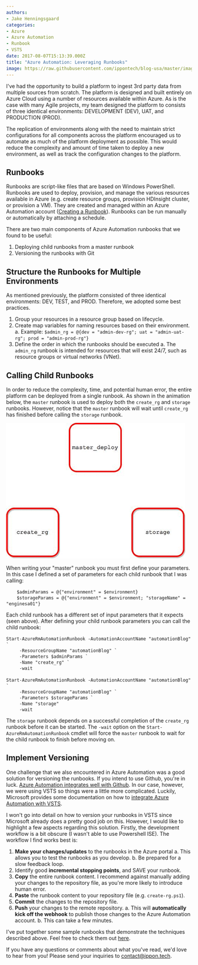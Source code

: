 ```yaml
---
authors:
- Jake Henningsgaard
categories:
- Azure
- Azure Automation
- Runbook
- VSTS
date: 2017-08-07T15:13:39.000Z
title: "Azure Automation: Leveraging Runbooks"
image: https://raw.githubusercontent.com/ippontech/blog-usa/master/images/2017/08/Azure-Automation--Leveraging-Runbooks-Blog--1-.png
---
```


I've had the opportunity to build a platform to ingest 3rd party data from multiple sources from scratch.  The platform is designed and built entirely on Azure Cloud using a number of resources available within Azure.  As is the case with many Agile projects, my team designed the platform to consists of three identical environments: DEVELOPMENT (DEV), UAT, and PRODUCTION (PROD).

The replication of environments along with the need to maintain strict configurations for all components across the platform encouraged us to automate as much of the platform deployment as possible.  This would reduce the complexity and amount of time taken to deploy a new environment, as well as track the configuration changes to the platform.

## Runbooks
Runbooks are script-like files that are based on Windows PowerShell.  Runbooks are used to deploy, provision, and manage the various resources available in Azure (e.g. create resource groups, provision HDInsight cluster, or provision a VM). They are created and managed within an Azure Automation account ([Creating a Runbook](https://docs.microsoft.com/en-us/azure/automation/automation-creating-importing-runbook)).  Runbooks can be run manually or automatically by attaching a schedule.

There are two main components of Azure Automation runbooks that we found to be useful: 

1. Deploying child runbooks from a master runbook
2. Versioning the runbooks with Git 

## Structure the Runbooks for Multiple Environments
As mentioned previously, the platform consisted of three identical environments: DEV, TEST, and PROD.  Therefore, we adopted some best practices. 

1. Group your resources in a resource group based on lifecycle.
2. Create map variables for naming resources based on their environment.
a.  Example: `$admin_rg = @{dev = "admin-dev-rg"; uat = "admin-uat-rg"; prod = "admin-prod-rg"}`
3. Define the order in which the runbooks should be executed
a. The `admin_rg` runbook is intended for resources that will exist 24/7, such as resource groups or virtual networks (VNet).

## Calling Child Runbooks
In order to reduce the complexity, time, and potential human error, the entire platform can be deployed from a single runbook.  As shown in the animation below, the `master` runbook is used to deploy both the `create_rg` and `storage` runbooks.  However, notice that the `master` runbook will wait until `create_rg` has finished before calling the `storage` runbook.

![](https://raw.githubusercontent.com/ippontech/blog-usa/master/images/2017/07/runbooks.gif)

When writing your "master" runbook you must first define your parameters.  In this case I defined a set of parameters for each child runbook that I was calling:

```text
    $adminParams = @{"environment" = $environment}
    $storageParams = @{"environment" = $environment; "storageName" = "enginesa01"}
```
Each child runbook has a different set of input parameters that it expects (seen above).  After defining your child runbook parameters you can call the child runbook:

```text
Start-AzureRmAutomationRunbook -AutomationAccountName "automationBlog" `
     -ResourceGroupName "automationBlog" `
     -Parameters $adminParams `
     -Name "create_rg" `
     -wait

Start-AzureRmAutomationRunbook -AutomationAccountName "automationBlog" `
     -ResourceGroupName "automationBlog" `
     -Parameters $storageParams `
     -Name "storage"
     -wait
```
The `storage` runbook depends on a successful completion of the `create_rg` runbook before it can be started.  The `-wait` option on the `Start-AzureRmAutomationRunbook` cmdlet will force the `master` runbook to wait for the child runbook to finish before moving on.

## Implement Versioning
One challenge that we also encountered in Azure Automation was a good solution for versioning the runbooks.  If you intend to use Github, you're in luck. [Azure Automation integrates well with Github](https://docs.microsoft.com/en-us/azure/automation/automation-source-control-integration).  In our case, however, we were using VSTS so things were a little more complicated.  Luckily, Microsoft provides some documentation on how to [integrate Azure Automation with VSTS](https://docs.microsoft.com/en-us/azure/automation/automation-scenario-source-control-integration-with-vsts).

I won't go into detail on how to version your runbooks in VSTS since Microsoft already does a pretty good job on this.  However, I would like to highlight a few aspects regarding this solution.  Firstly, the development workflow is a bit obscure (I wasn't able to use Powershell ISE).  The workflow I find works best is:

1. **Make your changes/updates** to the runbooks in the Azure portal
a. This allows you to test the runbooks as you develop.
b. Be prepared for a slow feedback loop.
2. Identify good **incremental stopping points**, and SAVE your runbook.
3. **Copy** the entire runbook content. I recommend against manually adding your changes to the repository file, as you're more likely to introduce human error.
4. **Paste** the runbook content to your repository file (e.g. `create-rg.ps1`).
5. **Commit** the changes to the repository file.
6. **Push** your changes to the remote repository.
a. This will **automatically kick off the webhook** to publish those changes to the Azure Automation account.
b. This can take a few minutes.


I've put together some sample runbooks that demonstrate  the techniques described above.  Feel free to check them out [here](https://gist.github.com/jhennin/47d8e98e985137e36bbd94b8a8de4a4f).

If you have any questions or comments about what you've read, we'd love to hear from you! Please send your inquiries to [contact@ippon.tech](mailto:contact@ippon.tech).
